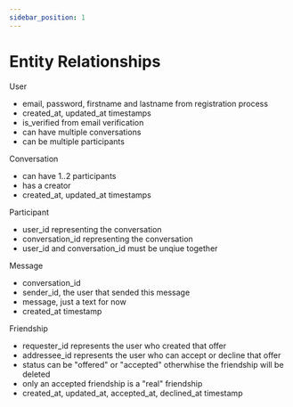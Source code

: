 ```yaml
---
sidebar_position: 1
---
```


# Entity Relationships

User

- email, password, firstname and lastname from registration process
- created_at, updated_at timestamps
- is_verified from email verification
- can have multiple conversations
- can be multiple participants

Conversation

- can have 1..2 participants
- has a creator
- created_at, updated_at timestamps

Participant

- user_id representing the conversation
- conversation_id representing the conversation
- user_id and conversation_id must be unqiue together

Message

- conversation_id
- sender_id, the user that sended this message
- message, just a text for now
- created_at timestamp

Friendship

- requester_id represents the user who created that offer
- addressee_id represents the user who can accept or decline that offer
- status can be "offered" or "accepted" otherwhise the friendship will be deleted
- only an accepted friendship is a "real" friendship
- created_at, updated_at, accepted_at, declined_at timestamp
